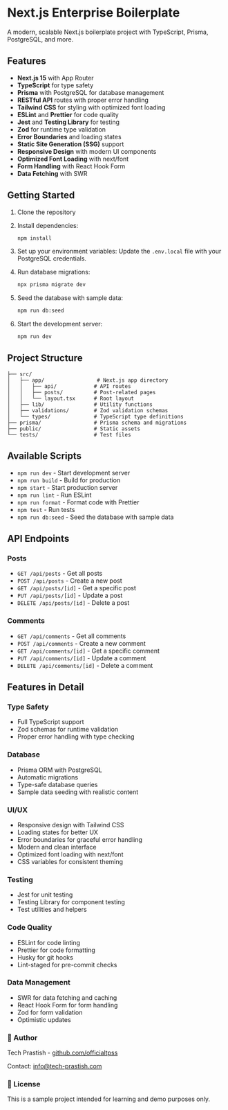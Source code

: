 # Next.js Enterprise Boilerplate

A modern, scalable Next.js boilerplate project with TypeScript, Prisma, PostgreSQL, and more.

## Features

- **Next.js 15** with App Router
- **TypeScript** for type safety
- **Prisma** with PostgreSQL for database management
- **RESTful API** routes with proper error handling
- **Tailwind CSS** for styling with optimized font loading
- **ESLint** and **Prettier** for code quality
- **Jest** and **Testing Library** for testing
- **Zod** for runtime type validation
- **Error Boundaries** and loading states
- **Static Site Generation (SSG)** support
- **Responsive Design** with modern UI components
- **Optimized Font Loading** with next/font
- **Form Handling** with React Hook Form
- **Data Fetching** with SWR

## Getting Started

1. Clone the repository
2. Install dependencies:
   ```bash
   npm install
   ```
3. Set up your environment variables:
   Update the `.env.local` file with your PostgreSQL credentials.

4. Run database migrations:
   ```bash
   npx prisma migrate dev
   ```

5. Seed the database with sample data:
   ```bash
   npm run db:seed
   ```

6. Start the development server:
   ```bash
   npm run dev
   ```

## Project Structure

```
├── src/
│   ├── app/                 # Next.js app directory
│   │   ├── api/            # API routes
│   │   ├── posts/          # Post-related pages
│   │   └── layout.tsx      # Root layout
│   ├── lib/                # Utility functions
│   ├── validations/        # Zod validation schemas
│   └── types/              # TypeScript type definitions
├── prisma/                 # Prisma schema and migrations
├── public/                 # Static assets
└── tests/                  # Test files
```

## Available Scripts

- `npm run dev` - Start development server
- `npm run build` - Build for production
- `npm start` - Start production server
- `npm run lint` - Run ESLint
- `npm run format` - Format code with Prettier
- `npm test` - Run tests
- `npm run db:seed` - Seed the database with sample data

## API Endpoints

### Posts
- `GET /api/posts` - Get all posts
- `POST /api/posts` - Create a new post
- `GET /api/posts/[id]` - Get a specific post
- `PUT /api/posts/[id]` - Update a post
- `DELETE /api/posts/[id]` - Delete a post

### Comments
- `GET /api/comments` - Get all comments
- `POST /api/comments` - Create a new comment
- `GET /api/comments/[id]` - Get a specific comment
- `PUT /api/comments/[id]` - Update a comment
- `DELETE /api/comments/[id]` - Delete a comment

## Features in Detail

### Type Safety
- Full TypeScript support
- Zod schemas for runtime validation
- Proper error handling with type checking

### Database
- Prisma ORM with PostgreSQL
- Automatic migrations
- Type-safe database queries
- Sample data seeding with realistic content

### UI/UX
- Responsive design with Tailwind CSS
- Loading states for better UX
- Error boundaries for graceful error handling
- Modern and clean interface
- Optimized font loading with next/font
- CSS variables for consistent theming

### Testing
- Jest for unit testing
- Testing Library for component testing
- Test utilities and helpers

### Code Quality
- ESLint for code linting
- Prettier for code formatting
- Husky for git hooks
- Lint-staged for pre-commit checks

### Data Management
- SWR for data fetching and caching
- React Hook Form for form handling
- Zod for form validation
- Optimistic updates

### 👤 Author

Tech Prastish - [github.com/officialtpss](https://github.com/officialtpss)  

Contact: info@tech-prastish.com


### 📄 License

This is a sample project intended for learning and demo purposes only.

